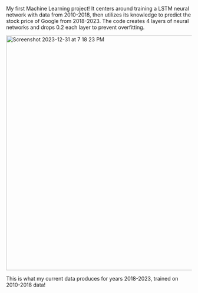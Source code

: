 My first Machine Learning project! It centers around training a LSTM neural network with 
data from 2010-2018, then utilizes its knowledge to predict the stock price of Google
from 2018-2023. The code creates 4 layers of neural networks and drops 0.2 each layer
to prevent overfitting. 

<img width="637" alt="Screenshot 2023-12-31 at 7 18 23 PM" src="https://github.com/shakeelriyaj/stockpredictor/assets/130513037/f4302281-bd76-4c1b-8abe-d7730c9dfd3e">

This is what my current data produces for years 2018-2023, trained on 2010-2018 data!
